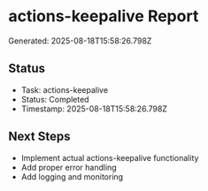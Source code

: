 # actions-keepalive Report

Generated: 2025-08-18T15:58:26.798Z

## Status
- Task: actions-keepalive
- Status: Completed
- Timestamp: 2025-08-18T15:58:26.798Z

## Next Steps
- Implement actual actions-keepalive functionality
- Add proper error handling
- Add logging and monitoring
